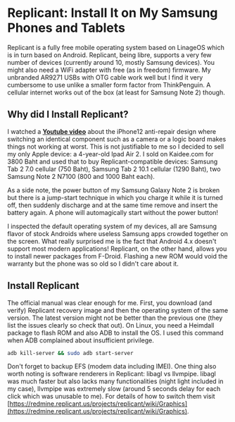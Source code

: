 # Replicant: Install It on My Samsung Phones and Tablets

Replicant is a fully free mobile operating system based on LinageOS which is in turn based on Android. Replicant, being libre, supports a very few number of devices (currently around 10, mostly Samsung devices). You might also need a WiFi adapter with free (as in freedom) firmware. My unbranded AR9271 USBs with OTG cable work well but I find it very cumbersome to use unlike a smaller form factor from ThinkPenguin. A cellular internet works out of the box (at least for Samsung Note 2) though.

## Why did I Install Replicant?

I watched a [**Youtube video**](https://www.youtube.com/watch?v=FY7DtKMBxBw) about the iPhone12 anti-repair design where switching an identical component such as a camera or a logic board makes things not working at worst. This is not justifiable to me so I decided to sell my only Apple device: a 4-year-old Ipad Air 2. I sold on Kaidee.com for 3800 Baht and used that to buy Replicant-compatible devices: Samsung Tab 2 7.0 cellular (750 Baht), Samsung Tab 2 10.1 cellular (1290 Baht), two Samsung Note 2 N7100 (800 and 1000 Baht each).

As a side note, the power button of my Samsung Galaxy Note 2 is broken but there is a jump-start technique in which you charge it while it is turned off, then suddenly discharge and at the same time remove and insert the battery again. A phone will automagically start without the power button!

I inspected the default operating system of my devices, all are Samsung flavor of stock Androids where useless Samsung apps crowded together on the screen. What really surprised me is the fact that Android 4.x doesn't support most modern applications! Replicant, on the other hand, allows you to install newer packages from F-Droid. Flashing a new ROM would void the warranty but the phone was so old so I didn't care about it.

## Install Replicant

The official manual was clear enough for me. First, you download (and verify) Replicant recovery image and then the operating system of the same version. The latest version might not be better than the previous one (they list the issues clearly so check that out). On Linux, you need a Heimdall package to flash ROM and also ADB to install the OS. I used this command when ADB complained about insufficient privilege.

```bash
adb kill-server && sudo adb start-server
```

Don't forget to backup EFS (modem data including IMEI). One thing also worth noting is software renderers in Replicant: libagl vs llvmpipe. libagl was much faster but also lacks many functionalities (night light included in my case), llvmpipe was extremely slow (around 5 seconds delay for each click which was unusable to me). For details of how to switch them visit [https://redmine.replicant.us/projects/replicant/wiki/Graphics](https://redmine.replicant.us/projects/replicant/wiki/Graphics).
